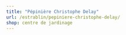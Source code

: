 ```yaml
---
title: "Pépinière Christophe Delay"
url: /estrablin/pepiniere-christophe-delay/
shop: centre de jardinage
---
```

